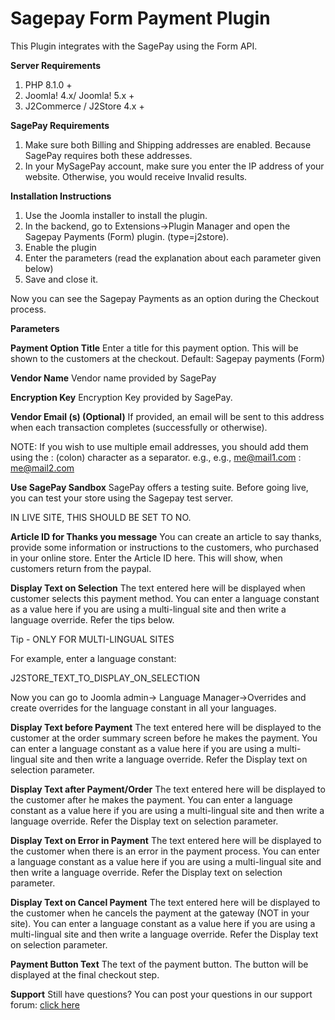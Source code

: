 # Sagepay Form Payment Plugin

This Plugin integrates with the SagePay using the Form API.

**Server Requirements**

1. PHP 8.1.0 +
2. Joomla! 4.x/ Joomla! 5.x +
3. J2Commerce / J2Store 4.x +

**SagePay Requirements**

1. Make sure both Billing and Shipping addresses are enabled. Because SagePay requires both these addresses.
2. In your MySagePay account, make sure you enter the IP address of your website. Otherwise, you would receive Invalid results.

**Installation Instructions**

1. Use the Joomla installer to install the plugin.
2. In the backend, go to Extensions->Plugin Manager and open the Sagepay Payments (Form) plugin. (type=j2store).
3. Enable the plugin
4. Enter the parameters (read the explanation about each parameter given below)
5. Save and close it.

Now you can see the Sagepay Payments as an option during the Checkout process.

**Parameters**

**Payment Option Title** Enter a title for this payment option. This will be shown to the customers at the checkout. Default: Sagepay payments (Form)

**Vendor Name** Vendor name provided by SagePay

**Encryption Key** Encryption Key provided by SagePay.

**Vendor Email (s) (Optional)** If provided, an email will be sent to this address when each transaction completes (successfully or otherwise).

NOTE: If you wish to use multiple email addresses, you should add them using the : (colon) character as a separator. e.g., e.g., me@mail1.com : me@mail2.com

**Use SagePay Sandbox** SagePay offers a testing suite. Before going live, you can test your store using the Sagepay test server.

IN LIVE SITE, THIS SHOULD BE SET TO NO.

**Article ID for Thanks you message** You can create an article to say thanks, provide some information or instructions to the customers, who purchased in your online store. Enter the Article ID here. This will show, when customers return from the paypal.

**Display Text on Selection** The text entered here will be displayed when customer selects this payment method. You can enter a language constant as a value here if you are using a multi-lingual site and then write a language override. Refer the tips below.

Tip - ONLY FOR MULTI-LINGUAL SITES

For example, enter a language constant:

J2STORE\_TEXT\_TO\_DISPLAY\_ON\_SELECTION

Now you can go to Joomla admin-> Language Manager->Overrides and create overrides for the language constant in all your languages.

**Display Text before Payment** The text entered here will be displayed to the customer at the order summary screen before he makes the payment. You can enter a language constant as a value here if you are using a multi-lingual site and then write a language override. Refer the Display text on selection parameter.

**Display Text after Payment/Order** The text entered here will be displayed to the customer after he makes the payment. You can enter a language constant as a value here if you are using a multi-lingual site and then write a language override. Refer the Display text on selection parameter.

**Display Text on Error in Payment** The text entered here will be displayed to the customer when there is an error in the payment process. You can enter a language constant as a value here if you are using a multi-lingual site and then write a language override. Refer the Display text on selection parameter.

**Display Text on Cancel Payment** The text entered here will be displayed to the customer when he cancels the payment at the gateway (NOT in your site). You can enter a language constant as a value here if you are using a multi-lingual site and then write a language override. Refer the Display text on selection parameter.

**Payment Button Text** The text of the payment button. The button will be displayed at the final checkout step.

**Support** Still have questions? You can post your questions in our support forum: [click here](http://j2store.org/forum/index.html)
